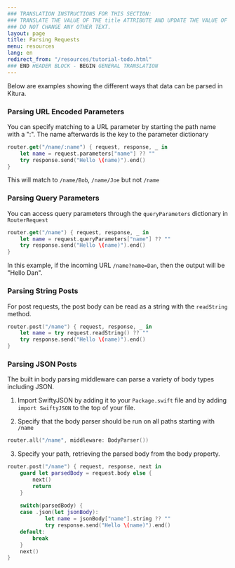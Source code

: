 ```yaml
---
### TRANSLATION INSTRUCTIONS FOR THIS SECTION:
### TRANSLATE THE VALUE OF THE title ATTRIBUTE AND UPDATE THE VALUE OF THE lang ATTRIBUTE. 
### DO NOT CHANGE ANY OTHER TEXT. 
layout: page
title: Parsing Requests
menu: resources
lang: en
redirect_from: "/resources/tutorial-todo.html"
### END HEADER BLOCK - BEGIN GENERAL TRANSLATION
---
```


Below are examples showing the different ways that data can be parsed in Kitura.

### Parsing URL Encoded Parameters

You can specify matching to a URL parameter by starting the path name with a ":". The name afterwards is the key to the parameter dictionary

```swift
router.get("/name/:name") { request, response, _ in
    let name = request.parameters["name"] ?? ""
    try response.send("Hello \(name)").end()
}
```
This will match to `/name/Bob`, `/name/Joe` but not `/name`

### Parsing Query Parameters

You can access query parameters through the `queryParameters` dictionary in `RouterRequest`

```swift
router.get("/name") { request, response, _ in
    let name = request.queryParameters["name"] ?? ""
    try response.send("Hello \(name)").end()
}
```

In this example, if the incoming URL `/name?name=Dan`, then the output will be "Hello Dan".

### Parsing String Posts

For post requests, the post body can be read as a string with the `readString` method.

```swift
router.post("/name") { request, response, _ in
    let name = try request.readString() ?? ""
    try response.send("Hello \(name)").end()
}
```

### Parsing JSON Posts

The built in body parsing middleware can parse a variety of body types including JSON.

1. Import SwiftyJSON by adding it to your `Package.swift` file and by adding `import SwiftyJSON` to the top of your file.

2. Specify that the body parser should be run on all paths starting with `/name`

  ```swift
  router.all("/name", middleware: BodyParser())
  ```
3. Specify your path, retrieving the parsed body from the body property.

```swift
router.post("/name") { request, response, next in
    guard let parsedBody = request.body else {
        next()
        return
    }
    
    switch(parsedBody) {
    case .json(let jsonBody):
            let name = jsonBody["name"].string ?? ""
            try response.send("Hello \(name)").end()
    default:
        break
    }
    next()
}
```

